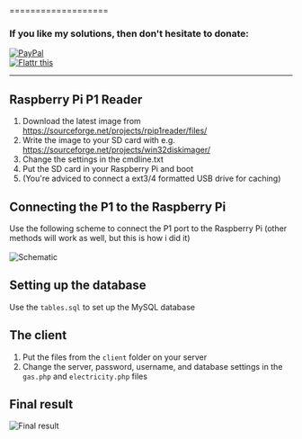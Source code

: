 ===================
### If you like my solutions, then don't hesitate to donate:
<a href="https://www.paypal.com/cgi-bin/webscr?cmd=_donations&business=donate%40pilight%2eorg&lc=NL&item_name=CurlyMoo&no_note=1&no_shipping=1&currency_code=EUR&bn=PP%2dDonationsBF%3abtn_donateCC_LG%2egif%3aNonHosted" target="_blank">
<img alt="PayPal" title="PayPal" border="0" src="https://www.paypalobjects.com/nl_NL/NL/i/btn/btn_donateCC_LG.gif" ></a><br />
<a href="http://flattr.com/thing/1106962/" target="_blank">
<img src="http://api.flattr.com/button/flattr-badge-large.png" alt="Flattr this" title="Flattr this" border="0" /></a>
<hr>

## Raspberry Pi P1 Reader

1. Download the latest image from https://sourceforge.net/projects/rpip1reader/files/
2. Write the image to your SD card with e.g. https://sourceforge.net/projects/win32diskimager/
3. Change the settings in the cmdline.txt
4. Put the SD card in your Raspberry Pi and boot
5. (You're adviced to connect a ext3/4 formatted USB drive for caching)

## Connecting the P1 to the Raspberry Pi
Use the following scheme to connect the P1 port to the Raspberry Pi (other methods will work as well, but this is how i did it)<br /><br />
<img src="http://img208.imageshack.us/img208/3122/awlt.jpg" alt="Schematic" title="Schematic" />

## Setting up the database
Use the `tables.sql` to set up the MySQL database

## The client

1. Put the files from the `client` folder on your server
2. Change the server, password, username, and database settings in the `gas.php` and `electricity.php` files

## Final result

<img src="http://img822.imageshack.us/img822/5246/m54p.jpg" alt="Final result" title="Final result" />
